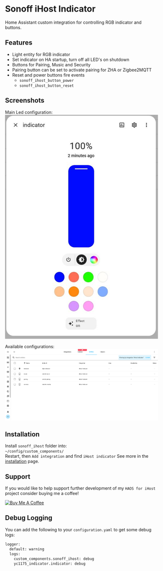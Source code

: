 # Sonoff iHost Indicator
Home Assistant custom integration for controlling RGB indicator and buttons.

## Features
* Light entity for RGB indicator
* Set indicator on HA startup, turn off all LED's on shutdown
* Buttons for Pairing, Music and Security
* Pairing button can be set to activate pairing for ZHA or Zigbee2MQTT
* Reset and power buttons fire events
  * `sonoff_ihost_button_power`
  * `sonoff_ihost_button_reset`

## Screenshots
Main Led configuration:
![RGB_LED_CONFIG](/img/RGB_LED_CONFIG.JPG)

Available configurations:
![ihost_indicator_Settings](/img/ihost_indicator_Settings.png)

## Installation
Install `sonoff_ihost` folder into:  
```~/config/custom_components/```  
Restart, then `Add integration` and find `iHost indicator`
See more in the [installation](installation.md) page.

## Support

If you would like to help support further development of my `HAOS for iHost` project consider buying me a coffee!

<a href="https://www.buymeacoffee.com/darkxst" target="_blank"><img src="img/blue-button.png" alt="Buy Me A Coffee" height="41" width="174"></a>
  

## Debug Logging
You can add the following to your `configuration.yaml` to get some debug logs:
```
logger:
  default: warning
  logs:
    custom_components.sonoff_ihost: debug
    yc1175_indicator.indicator: debug
```



